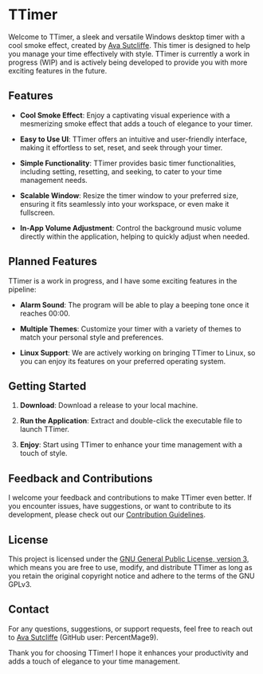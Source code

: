 # TTimer

Welcome to TTimer, a sleek and versatile Windows desktop timer with a cool smoke effect, created by [Ava Sutcliffe](https://github.com/PercentMage9). This timer is designed to help you manage your time effectively with style. TTimer is currently a work in progress (WIP) and is actively being developed to provide you with more exciting features in the future.

## Features

- **Cool Smoke Effect**: Enjoy a captivating visual experience with a mesmerizing smoke effect that adds a touch of elegance to your timer.

- **Easy to Use UI**: TTimer offers an intuitive and user-friendly interface, making it effortless to set, reset, and seek through your timer.

- **Simple Functionality**: TTimer provides basic timer functionalities, including setting, resetting, and seeking, to cater to your time management needs.

- **Scalable Window**: Resize the timer window to your preferred size, ensuring it fits seamlessly into your workspace, or even make it fullscreen.

- **In-App Volume Adjustment**: Control the background music volume directly within the application, helping to quickly adjust when needed.

## Planned Features

TTimer is a work in progress, and I have some exciting features in the pipeline:

-  **Alarm Sound**: The program will be able to play a beeping tone once it reaches 00:00.

- **Multiple Themes**: Customize your timer with a variety of themes to match your personal style and preferences.

- **Linux Support**: We are actively working on bringing TTimer to Linux, so you can enjoy its features on your preferred operating system.

## Getting Started

1. **Download**: Download a release to your local machine.

2. **Run the Application**: Extract and double-click the executable file to launch TTimer.

3. **Enjoy**: Start using TTimer to enhance your time management with a touch of style.

## Feedback and Contributions

I welcome your feedback and contributions to make TTimer even better. If you encounter issues, have suggestions, or want to contribute to its development, please check out our [Contribution Guidelines](CONTRIBUTING.md).

## License

This project is licensed under the [GNU General Public License, version 3](LICENSE), which means you are free to use, modify, and distribute TTimer as long as you retain the original copyright notice and adhere to the terms of the GNU GPLv3.

## Contact

For any questions, suggestions, or support requests, feel free to reach out to [Ava Sutcliffe](https://github.com/PercentMage9) (GitHub user: PercentMage9).

Thank you for choosing TTimer! I hope it enhances your productivity and adds a touch of elegance to your time management.
